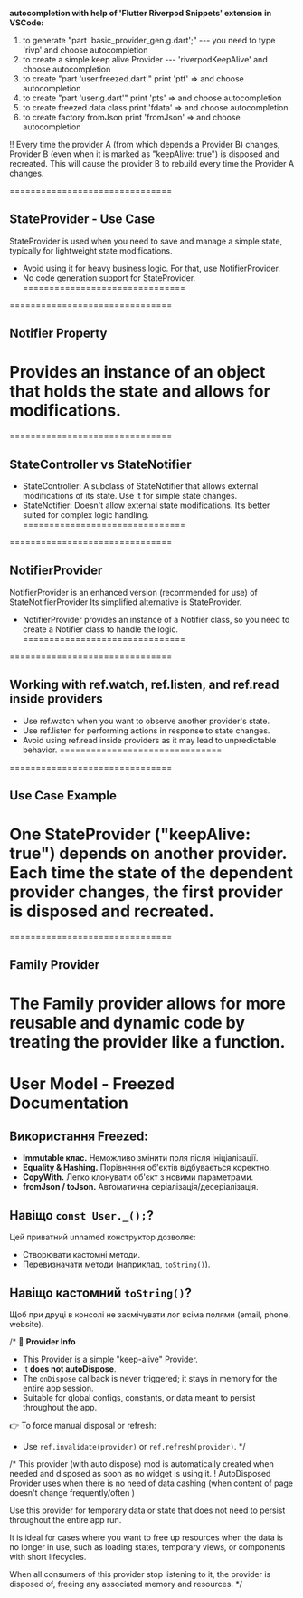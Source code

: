
 **autocompletion with help of 'Flutter Riverpod Snippets' extension in VSCode:** 
1. to generate "part 'basic_provider_gen.g.dart';" ---  you need to type 'rivp' and choose autocompletion
2. to create a simple keep alive Provider  --- 'riverpodKeepAlive' and choose autocompletion
3. to create "part 'user.freezed.dart'"  print 'ptf' => and choose autocompletion
4. to create "part 'user.g.dart'" print 'pts' => and choose autocompletion
5. to create  freezed data class print 'fdata' => and choose autocompletion
6. to create factory fromJson print 'fromJson' => and choose autocompletion


!! Every time the provider A (from which depends a Provider B) changes, Provider B (even when it is marked as "keepAlive: true") is disposed and recreated. This will cause the provider B to rebuild every time the Provider A changes.


===============================
## StateProvider - Use Case
StateProvider is used when you need to save and manage a simple state, typically for lightweight state modifications.
- Avoid using it for heavy business logic. For that, use NotifierProvider.
- No code generation support for StateProvider.
===============================

===============================
## Notifier Property
Provides an instance of an object that holds the state and allows for modifications.
===============================

===============================
## StateController vs StateNotifier
- StateController: A subclass of StateNotifier that allows external modifications of its state. Use it for simple state changes.
- StateNotifier: Doesn't allow external state modifications. It’s better suited for complex logic handling.
===============================

===============================
## NotifierProvider
NotifierProvider is an enhanced version (recommended for use) of StateNotifierProvider
Its simplified alternative is StateProvider.
- NotifierProvider provides an instance of a Notifier class, so you need to create a Notifier class to handle the logic.
===============================

===============================
## Working with ref.watch, ref.listen, and ref.read inside providers
- Use ref.watch when you want to observe another provider's state.
- Use ref.listen for performing actions in response to state changes.
- Avoid using ref.read inside providers as it may lead to unpredictable behavior.
===============================

===============================
## Use Case Example
One StateProvider ("keepAlive: true") depends on another provider.
Each time the state of the dependent provider changes, the first provider is disposed and recreated.
===============================

===============================
## Family Provider
The Family provider allows for more reusable and dynamic code by treating the provider like a function.
===============================



# User Model - Freezed Documentation

## Використання Freezed:
- **Immutable клас.** Неможливо змінити поля після ініціалізації.
- **Equality & Hashing.** Порівняння об'єктів відбувається коректно.
- **CopyWith.** Легко клонувати об'єкт з новими параметрами.
- **fromJson / toJson.** Автоматична серіалізація/десеріалізація.

## Навіщо `const User._();`?
Цей приватний unnamed конструктор дозволяє:
- Створювати кастомні методи.
- Перевизначати методи (наприклад, `toString()`).

## Навіщо кастомний `toString()`?
Щоб при друці в консолі не засмічувати лог всіма полями (email, phone, website).


/*
📌 **Provider Info**
- This Provider is a simple "keep-alive" Provider.
- It **does not autoDispose**.
- The `onDispose` callback is never triggered; it stays in memory for the entire app session.
- Suitable for global configs, constants, or data meant to persist throughout the app.

👉 To force manual disposal or refresh:
  - Use `ref.invalidate(provider)` or `ref.refresh(provider)`.
*/



/*
 This provider (with auto dispose) mod is automatically created when needed
 and disposed as soon as no widget is using it.
! AutoDisposed Provider uses when there is no need of data cashing (when content of page doesn't change frequently/often )

 Use this provider for temporary data or state that
 does not need to persist throughout the entire app run.

 It is ideal for cases where you want to free up resources
 when the data is no longer in use, such as loading states,
 temporary views, or components with short lifecycles.

 When all consumers of this provider stop listening to it,
 the provider is disposed of, freeing any associated memory and resources.
 */